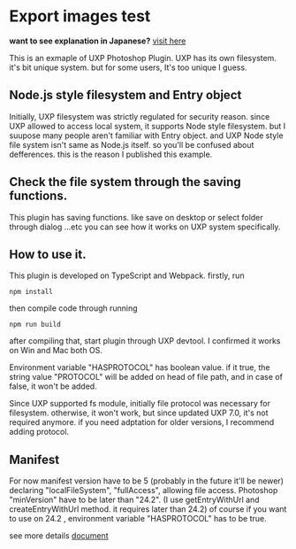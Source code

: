 # Export images test

**want to see explanation in Japanese?** [visit here](https://city-pop-mix.com/blog/UXP/localFileSystem)

This is an exmaple of UXP Photoshop Plugin.
UXP has its own filesystem. it's bit unique system. but for some users, It's too unique I guess.


## Node.js style filesystem and Entry object

Initially, UXP filesystem was strictly regulated for security reason.
since UXP allowed to access local system, it supports Node style filesystem.
but I suupose many people aren't familiar with Entry object.
and UXP Node style file system isn't same as Node.js itself.
so you'll be confused about defferences.
this is the reason I published this example.


## Check the file system through the saving functions.

This plugin has saving functions.
like save on desktop or select folder through dialog ...etc
you can see how it works on UXP system specifically.


## How to use it.

This plugin is developed on TypeScript and Webpack.
firstly, run 
```
npm install
```

then compile code through running 

```
npm run build
```
after compiling that, start plugin through UXP devtool.
I confirmed it works on Win and Mac both OS.

Environment variable "HASPROTOCOL" has boolean value.
if it true, the string value "PROTOCOL" will be added on head of file path,
and in case of false, it won't be added.

Since UXP supported fs module, initially file protocol was necessary for filesystem.
otherwise, it won't work, but since updated UXP 7.0, it's not required anymore.
if you need adptation for older versions, I recommend adding protocol.


## Manifest

For now manifest version have to be 5 (probably in the future it'll be newer)
declaring "localFileSystem", "fullAccess", allowing file access.
Photoshop "minVersion" have to be later than "24.2".
(I use getEntryWithUrl and createEntryWithUrl method. it requires later than 24.2)
of course if you want to use on 24.2 , environment variable "HASPROTOCOL" has to be true.

see more details
[document](https://developer.adobe.com/photoshop/uxp/2022/guides/uxp_guide/uxp-misc/manifest-v5/)